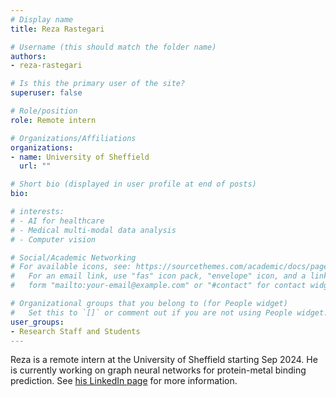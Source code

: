 ```yaml
---
# Display name
title: Reza Rastegari

# Username (this should match the folder name)
authors:
- reza-rastegari

# Is this the primary user of the site?
superuser: false

# Role/position
role: Remote intern

# Organizations/Affiliations
organizations:
- name: University of Sheffield
  url: ""

# Short bio (displayed in user profile at end of posts)
bio: 

# interests:
# - AI for healthcare
# - Medical multi-modal data analysis
# - Computer vision

# Social/Academic Networking
# For available icons, see: https://sourcethemes.com/academic/docs/page-builder/#icons
#   For an email link, use "fas" icon pack, "envelope" icon, and a link in the
#   form "mailto:your-email@example.com" or "#contact" for contact widget.

# Organizational groups that you belong to (for People widget)
#   Set this to `[]` or comment out if you are not using People widget.
user_groups:
- Research Staff and Students
---
```


Reza is a remote intern at the University of Sheffield starting Sep 2024. He is currently working on graph neural networks for protein-metal binding prediction. See [his LinkedIn page](https://www.linkedin.com/in/smrr2001/) for more information.
